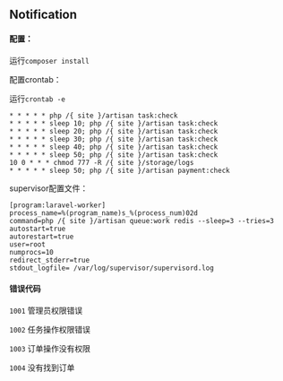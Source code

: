 ## Notification

#### 配置：

运行`composer install`

配置crontab：

运行`crontab -e`

````
* * * * * php /{ site }/artisan task:check
* * * * * sleep 10; php /{ site }/artisan task:check
* * * * * sleep 20; php /{ site }/artisan task:check
* * * * * sleep 30; php /{ site }/artisan task:check
* * * * * sleep 40; php /{ site }/artisan task:check
* * * * * sleep 50; php /{ site }/artisan task:check
10 0 * * * chmod 777 -R /{ site }/storage/logs
* * * * * sleep 50; php /{ site }/artisan payment:check
````

supervisor配置文件：
````
[program:laravel-worker]
process_name=%(program_name)s_%(process_num)02d
command=php /{ site }/artisan queue:work redis --sleep=3 --tries=3
autostart=true
autorestart=true
user=root
numprocs=10
redirect_stderr=true
stdout_logfile= /var/log/supervisor/supervisord.log
````

#### 错误代码

`1001` 管理员权限错误

`1002` 任务操作权限错误

`1003` 订单操作没有权限

`1004` 没有找到订单